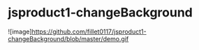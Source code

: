 # jsproduct1-changeBackground
![image]https://github.com/fillet0117/jsproduct1-changeBackground/blob/master/demo.gif
